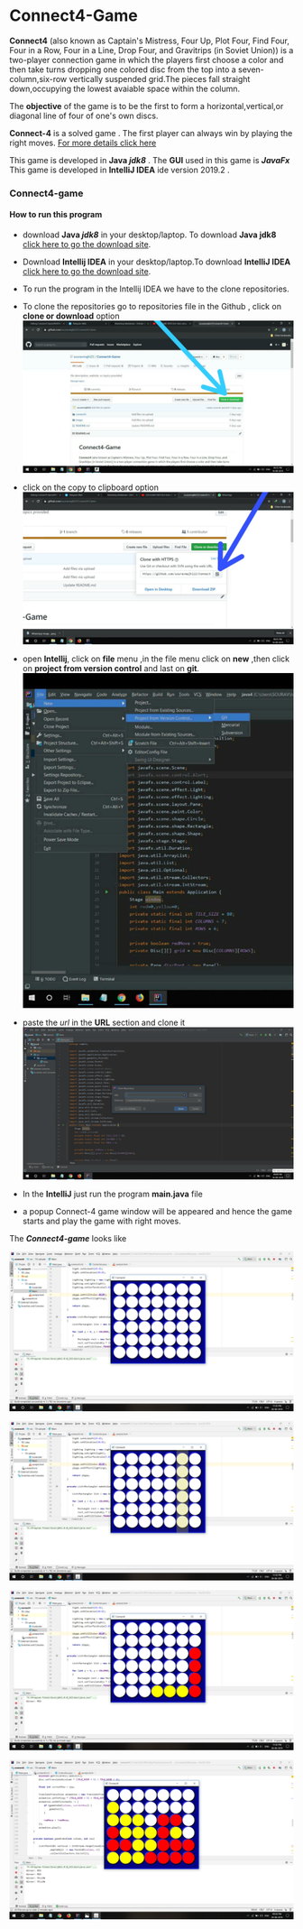 # Connect4-Game
**Connect4** (also known as Captain's Mistress, Four Up, Plot Four, Find Four, Four in a Row, Four in a Line, Drop Four, and
Gravitrips (in Soviet Union)) is a two-player connection game in which the players first choose a color and then take turns dropping one colored disc from the top into a seven-column,six-row vertically suspended grid.The pieces fall straight down,occupying the lowest avaiable space within the column.

The **objective** of the game is to be the first to form a horizontal,vertical,or diagonal line of four of one's own discs.

**Connect-4** is a solved game . The first player can always win by playing the right moves.
<a href="https://en.wikipedia.org/wiki/Connect_Four">For more details click here</a>

This game is developed in **Java _jdk8_** .
The **GUI** used in this game is **_JavaFx_**
This game is developed in **IntelliJ IDEA** ide version 2019.2 .

### Connect4-game
#### How to run this program
* download **Java _jdk8_** in your desktop/laptop. To download **Java jdk8** <a href="https://www.oracle.com/technetwork/java/javase/downloads/jdk8-downloads-2133151.html">click here to go the download site</a>.

* Download **Intellij IDEA**  in your desktop/laptop.To download **IntelliJ IDEA** <a href="https://www.jetbrains.com/idea/download/#section=windows">click here to go the download site</a>.

* To run the program in the Intellij IDEA we have to the clone repositories.

* To clone the repositories go to repositories file in the Github , click  on **clone or download** option 
![](/image/clone_image.jpeg)




* click on the copy to clipboard option
![](/image/clipboard.jpeg)




* open **Intellij**, click on **file** menu ,in the file menu click on **new** ,then click on **project from version control** and last on **git**.
![](/image/temp.jpeg)




* paste the _url_  in the **URL** section and clone it
![](/image/temp1.png)




* In the **IntelliJ** just run the program **main.java** file
* a popup Connect-4 game window will be appeared and hence the game starts and play the game with right moves.

The _**Connect4-game**_ looks like 

![](/image/screenshot1.png)

![](/image/screenshot2.png)

![](/image/screenshot3.png)

![](/image/screenshot4.png)
